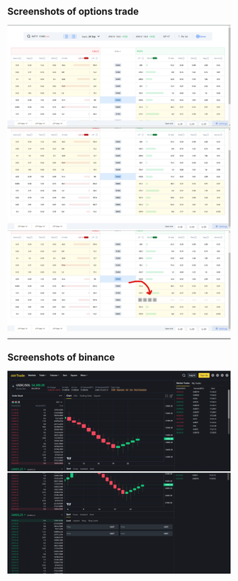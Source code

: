 ## Screenshots of options trade

![Options Trade Screenshot 1](public/screenshots/options1.png)
<br/>
![Options Trade Screenshot 1](public/screenshots/options2.png)
<br/>
![Options Trade Screenshot 1](public/screenshots/options3.png)
<br/>

<hr/>

## Screenshots of binance

![Options Trade Screenshot 1](public/screenshots/trade1.png)
<br/>
![Options Trade Screenshot 1](public/screenshots/trade2.png)
<br/>